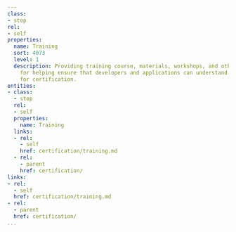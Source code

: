 ```yaml
---
class:
- stop
rel:
- self
properties:
  name: Training
  sort: 4073
  level: 1
  description: Providing training course, materials, workshops, and other resources
    for helping ensure that developers and applications can understand what is required
    for certification.
entities:
- class:
  - stop
  rel:
  - self
  properties:
    name: Training
  links:
  - rel:
    - self
    href: certification/training.md
  - rel:
    - parent
    href: certification/
links:
- rel:
  - self
  href: certification/training.md
- rel:
  - parent
  href: certification/
...
```

